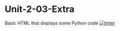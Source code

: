 # Unit-2-03-Extra
Basic HTML that displays some Python code
[![linter](https://github.com/MaathusanS/Unit-2-03-Extra/workflows/linter/badge.svg)](https://github.com/marketplace/actions/super-linter)
